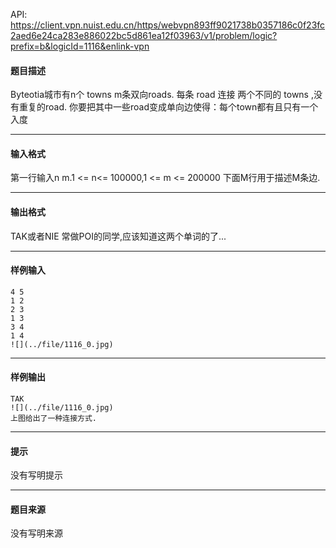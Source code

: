 API: https://client.vpn.nuist.edu.cn/https/webvpn893ff9021738b0357186c0f23fc2aed6e24ca283e886022bc5d861ea12f03963/v1/problem/logic?prefix=b&logicId=1116&enlink-vpn

#### 题目描述

Byteotia城市有n个 towns m条双向roads. 每条 road 连接 两个不同的 towns ,没有重复的road. 你要把其中一些road变成单向边使得：每个town都有且只有一个入度

---

#### 输入格式

第一行输入n m.1 <= n<= 100000,1 <= m <= 200000 下面M行用于描述M条边.

---

#### 输出格式

TAK或者NIE 常做POI的同学,应该知道这两个单词的了...

---

#### 样例输入
```
4 5
1 2
2 3
1 3
3 4
1 4
![](../file/1116_0.jpg)

```

---

#### 样例输出
```
TAK
![](../file/1116_0.jpg)
上图给出了一种连接方式.
```

---

#### 提示

没有写明提示

---

#### 题目来源

没有写明来源
